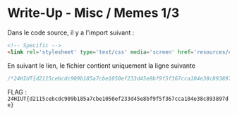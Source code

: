 # Write-Up - Misc / Memes 1/3

Dans le code source, il y a l'import suivant : 
```html
<!-- Specific -->
<link rel='stylesheet' type='text/css' media='screen' href='resources/css/24hiut.css'>
````
En suivant le lien, le fichier contient uniquement la ligne suivante 
```css
/*24HIUT{d2115cebcdc909b185a7cbe1050ef233d45e8bf9f5f367cca104e38c893897de}*/
```

FLAG : `24HIUT{d2115cebcdc909b185a7cbe1050ef233d45e8bf9f5f367cca104e38c893897de}`
